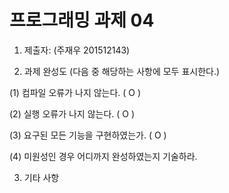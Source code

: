 # 프로그래밍 과제 04

1. 제출자:   (주재우  201512143)

2. 과제 완성도 (다음 중 해당하는 사항에 모두 표시한다.)

(1) 컴파일 오류가 나지 않는다. (  O  )

(2) 실행 오류가 나지 않는다. (  O  )

(3) 요구된 모든 기능을 구현하였는가. (  O  )

(4) 미원성인 경우 어디까지 완성하였는지 기술하라.

3. 기타 사항
